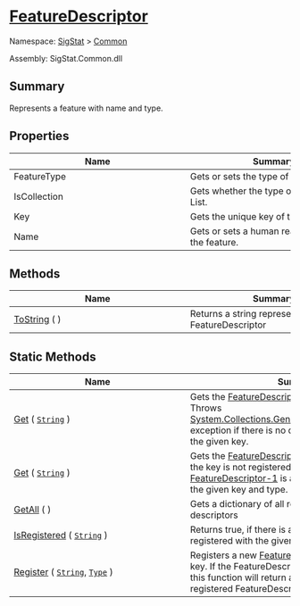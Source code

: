 # [FeatureDescriptor](./FeatureDescriptor.md)

Namespace: [SigStat]() > [Common](./README.md)

Assembly: SigStat.Common.dll

## Summary
Represents a feature with name and type.

## Properties

| Name | Summary | 
| --- | --- | 
| FeatureType<div style="width: 300px">| Gets or sets the type of the feature.<div style="width: 300px">| <br>
| IsCollection<div style="width: 300px">| Gets whether the type of the feature is List.<div style="width: 300px">| <br>
| Key<div style="width: 300px">| Gets the unique key of the feature.<div style="width: 300px">| <br>
| Name<div style="width: 300px">| Gets or sets a human readable name of the feature.<div style="width: 300px">| <br>


## Methods

| Name | Summary | 
| --- | --- | 
| [ToString](./Methods/FeatureDescriptor-100663418.md) (  )<div style="width: 300px">| Returns a string represenatation of the FeatureDescriptor<div style="width: 300px">| <br>


## Static Methods

| Name | Summary | 
| --- | --- | 
| [Get](./Methods/FeatureDescriptor-100663415.md) ( [`String`](https://docs.microsoft.com/en-us/dotnet/api/System.String) )<div style="width: 300px">| Gets the [FeatureDescriptor](https://github.com/hargitomi97/sigstat/blob/master/docs/md/SigStat/Common/FeatureDescriptor.md) specified by `key`.  Throws [System.Collections.Generic.KeyNotFoundException](https://docs.microsoft.com/en-us/dotnet/api/System.Collections.Generic.KeyNotFoundException) exception if there is no descriptor registered with the given key.<div style="width: 300px">| <br>
| [Get](./Methods/FeatureDescriptor-100663417.md) ( [`String`](https://docs.microsoft.com/en-us/dotnet/api/System.String) )<div style="width: 300px">| Gets the [FeatureDescriptor-1](https://github.com/hargitomi97/sigstat/blob/master/docs/md/SigStat/Common/FeatureDescriptor-1.md) specified by `key`.  If the key is not registered yet, a new [FeatureDescriptor-1](https://github.com/hargitomi97/sigstat/blob/master/docs/md/SigStat/Common/FeatureDescriptor-1.md) is automatically created with the given key and type.<div style="width: 300px">| <br>
| [GetAll](./Methods/FeatureDescriptor-100663416.md) (  )<div style="width: 300px">| Gets a dictionary of all registered feature descriptors<div style="width: 300px">| <br>
| [IsRegistered](./Methods/FeatureDescriptor-100663413.md) ( [`String`](https://docs.microsoft.com/en-us/dotnet/api/System.String) )<div style="width: 300px">| Returns true, if there is a FeatureDescriptor registered with the given key<div style="width: 300px">| <br>
| [Register](./Methods/FeatureDescriptor-100663414.md) ( [`String`](https://docs.microsoft.com/en-us/dotnet/api/System.String), [`Type`](https://docs.microsoft.com/en-us/dotnet/api/System.Type) )<div style="width: 300px">| Registers a new [FeatureDescriptor](https://github.com/hargitomi97/sigstat/blob/master/docs/md/SigStat/Common/FeatureDescriptor.md) with a given key.  If the FeatureDescriptor is allready registered, this function will  return a reference to the originally registered FeatureDescriptor.  to the a<div style="width: 300px">| <br>


